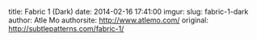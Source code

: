 title:  Fabric 1 (Dark)
date:   2014-02-16 17:41:00
imgur:
slug: fabric-1-dark
author: Atle Mo
authorsite: http://www.atlemo.com/
original: http://subtlepatterns.com/fabric-1/
